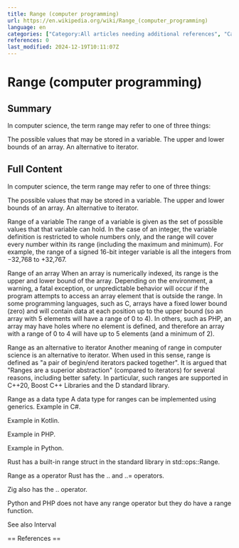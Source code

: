 ```yaml
---
title: Range (computer programming)
url: https://en.wikipedia.org/wiki/Range_(computer_programming)
language: en
categories: ["Category:All articles needing additional references", "Category:All stub articles", "Category:Arrays", "Category:Articles needing additional references from December 2006", "Category:Articles with example C Sharp code", "Category:Articles with example PHP code", "Category:Articles with example Python (programming language) code", "Category:Articles with example Rust code", "Category:Computer programming stubs", "Category:Programming constructs"]
references: 0
last_modified: 2024-12-19T10:11:07Z
---
```


# Range (computer programming)

## Summary

In computer science, the term range may refer to one of three things:

The possible values that may be stored in a variable.
The upper and lower bounds of an array.
An alternative to iterator.

## Full Content

In computer science, the term range may refer to one of three things:

The possible values that may be stored in a variable.
The upper and lower bounds of an array.
An alternative to iterator.

Range of a variable
The range of a variable is given as the set of possible values that that variable can hold. In the case of an integer, the variable definition is restricted to whole numbers only, and the range will cover every number within its range (including the maximum and minimum). For example, the range of a signed 16-bit integer variable is all the integers from −32,768 to +32,767.

Range of an array
When an array is numerically indexed, its range is the upper and lower bound of the array. Depending on the environment, a warning, a fatal exception, or unpredictable behavior will occur if the program attempts to access an array element that is outside the range. In some programming languages, such as C, arrays have a fixed lower bound (zero) and will contain data at each position up to the upper bound (so an array with 5 elements will have a range of 0 to 4). In others, such as PHP, an array may have holes where no element is defined, and therefore an array with a range of 0 to 4 will have up to 5 elements (and a minimum of 2).

Range as an alternative to iterator
Another meaning of range in computer science is an alternative to iterator. When used in this sense, range is defined as "a pair of begin/end iterators packed together". It is argued  that "Ranges are a superior abstraction" (compared to iterators) for several reasons, including better safety.
In particular, such ranges are supported in C++20, Boost C++ Libraries and the D standard library.

Range as a data type
A data type for ranges can be implemented using generics.
Example in C#.

Example in Kotlin.

Example in PHP.

Example in Python.

Rust has a built-in range struct in the standard library in std::ops::Range.

Range as a operator
Rust has the .. and ..= operators.

Zig also has the .. operator.

Python and PHP does not have any range operator but they do have a range function.

See also
Interval


== References ==
